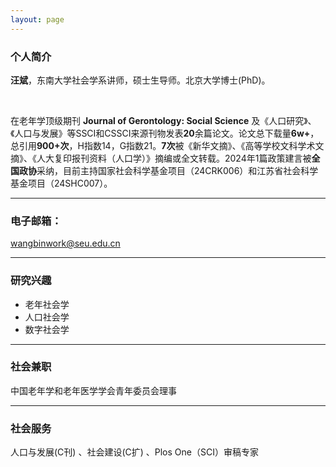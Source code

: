 ```yaml
---
layout: page
---
```


### 个人简介

**汪斌**，东南大学社会学系讲师，硕士生导师。北京大学博士(PhD)。

<br>

在老年学顶级期刊 **Journal of Gerontology: Social Science** 及《人口研究》、《人口与发展》等SSCI和CSSCI来源刊物发表**20**余篇论文。论文总下载量**6w+**，总引用**900+次**，H指数14，G指数21。**7次**被《新华文摘》、《高等学校文科学术文摘》、《人大复印报刊资料（人口学）》摘编或全文转载。2024年1篇政策建言被**全国政协**采纳，目前主持国家社会科学基金项目（24CRK006）和江苏省社会科学基金项目（24SHC007）。

---

### 电子邮箱：

wangbinwork@seu.edu.cn

---

### 研究兴趣

- 老年社会学
- 人口社会学
- 数字社会学

---

### 社会兼职

中国老年学和老年医学学会青年委员会理事

---

### 社会服务

人口与发展(C刊) 、社会建设(C扩) 、Plos One（SCI）审稿专家



